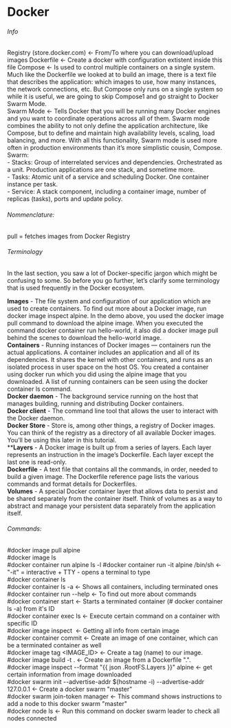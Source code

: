 # Docker



###### Info
Registry (store.docker.com)                            <- From/To where you can download/upload images
Dockerfile                                             <- Create a docker with configuration extistent inside this file
Compose                                                <- Is used to control multiple containers on a single system. Much like the Dockerfile we looked at to build an image, there is a text file that describes the application: which images to use, how many instances, the network connections, etc. But Compose only runs on a single system so while it is useful, we are going to skip Compose1 and go straight to Docker Swarm Mode.      
Swarm Mode                                             <- Tells Docker that you will be running many Docker engines and you want to coordinate operations across all of them. Swarm mode combines the ability to not only define the application architecture, like Compose, but to define and maintain high availability levels, scaling, load balancing, and more. With all this functionality, Swarm mode is used more often in production environments than it’s more simplistic cousin, Compose.    
Swarm:        
      - Stacks: Group of interrelated services and dependencies. Orchestrated as a unit. Production applications are one stack, and sometime more.            
      - Tasks: Atomic unit of a service and scheduling Docker. One container instance per task.            
      - Service: A stack component, including a container image, number of replicas (tasks), ports and update policy.          



###### Nommenclature:
pull = fetches images from Docker Registry

###### Terminology
In the last section, you saw a lot of Docker-specific jargon which might be confusing to some. So before you go further, let’s clarify some terminology that is used frequently in the Docker ecosystem.

**Images** - The file system and configuration of our application which are used to create containers. To find out more about a Docker image, run docker image inspect alpine. In the demo above, you used the docker image pull command to download the alpine image. When you executed the command docker container run hello-world, it also did a docker image pull behind the scenes to download the hello-world image.                                     
**Containers** - Running instances of Docker images — containers run the actual applications. A container includes an application and all of its dependencies. It shares the kernel with other containers, and runs as an isolated process in user space on the host OS. You created a container using docker run which you did using the alpine image that you downloaded. A list of running containers can be seen using the docker container ls command.                        
**Docker daemon** - The background service running on the host that manages building, running and distributing Docker containers.         
**Docker client** - The command line tool that allows the user to interact with the Docker daemon.               
**Docker Store** - Store is, among other things, a registry of Docker images. You can think of the registry as a directory of all available Docker images. You’ll be using this later in this tutorial.          
****Layers** - A Docker image is built up from a series of layers. Each layer represents an instruction in the image’s Dockerfile. Each layer except the last one is read-only.               
**Dockerfile** - A text file that contains all the commands, in order, needed to build a given image. The Dockerfile reference page lists the various commands and format details for Dockerfiles.            
**Volumes** - A special Docker container layer that allows data to persist and be shared separately from the container itself. Think of volumes as a way to abstract and manage your persistent data separately from the application itself.




###### Commands:

#docker image pull alpine   
#docker image ls      
#docker container run alpine ls -l 
#docker container run -it alpine /bin/sh              <- "-it" = interactive + TTY - opens a terminal to type          
#docker container ls          
#docker container ls -a                               <- Shows all containers, including terminated ones          
#docker container run --help                          <- To find out more about commands           
#docker container start <container ID> <NAME>         <- Starts a terminated container (# docker container ls -a) from it's ID           
#docker container exec <container ID> ls              <- Execute certain command on a container with specific ID       
#docker image inspect <IMAGE NAME>                    <- Getting all info from certain image          
#docker container commit <container ID>               <- Create an image of one container, which can be a terminated container as well   
#docker image tag <IMAGE_ID> <NAME>                   <- Create a tag (name) to our image.         
#docker image build -t <TAG> .                        <- Create an image from a Dockerfile ".".       
#docker image inspect --format "{{ json .RootFS.Layers }}" alpine        <- get certain information from image downloaded         
#docker swarm init --advertise-addr $(hostname -i) --advertise-addr 127.0.0.1             <- Create a docker swarm "master"      
#docker swarm join-token manager                      <- This command shows instructions to add a node to this docker swarm "master"     
#docker node ls                                       <- Run this command on docker swarm leader to check all nodes connected     
#
